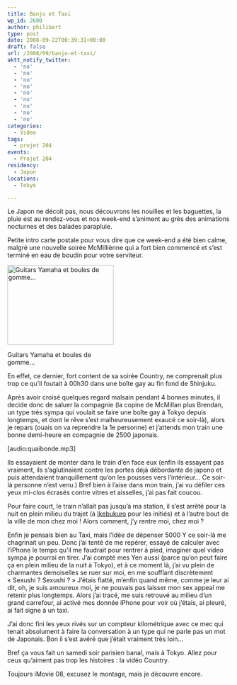 ```yaml
---
title: Banjo et Taxi
wp_id: 2600
author: philibert
type: post
date: 2008-09-22T00:39:31+00:00
draft: false
url: /2008/09/banjo-et-taxi/
aktt_notify_twitter:
  - 'no'
  - 'no'
  - 'no'
  - 'no'
  - 'no'
  - 'no'
  - 'no'
  - 'no'
  - 'no'
categories:
  - Video
tags:
  - projet 204
events:
  - Projet 204
residency:
  - Japon
locations:
  - Tokyo

---
```

Le Japon ne décoit pas, nous découvrons les nouilles et les baguettes, la pluie est au rendez-vous et nos week-end s&rsquo;animent au grès des animations nocturnes et des balades parapluie.

Petite intro carte postale pour vous dire que ce week-end a été bien calme, malgré une nouvelle soirée McMilliènne qui a fort bien commencé et s&rsquo;est terminé en eau de boudin pour votre serviteur.

<div id="attachment_199" class="wp-caption " style="max-width: 240px">
  <a href="{{< aws >}}/uploads/img_2175.jpg"><img class="size-medium wp-image-199 " title="img_2175" src="{{< aws >}}/uploads/img_2175.jpg" alt="Guitars Yamaha et boules de gomme..." width="240" height="180" /></a>
  
  <p class="wp-caption-text">
    Guitars Yamaha et boules de gomme...
  </p>
</div>

En effet, ce dernier, fort content de sa soirée Country, ne comprenait plus trop ce qu&rsquo;il foutait à 00h30 dans une boîte gay au fin fond de Shinjuku.
  
Après avoir croisé quelques regard malsain pendant 4 bonnes minutes, il decide donc de saluer la compagnie (la copine de McMillan plus Brendan, un type très sympa qui voulait se faire une boîte gay à Tokyo depuis longtemps, et dont le rêve s&rsquo;est malheureusement exaucé ce soir-là), alors je repars (ouais on va reprendre la 1e personne) et j&rsquo;attends mon train une bonne demi-heure en compagnie de 2500 japonais.
  
[audio:quaibonde.mp3]
  
Ils essayaient de monter dans le train d&rsquo;en face eux (enfin ils essayent pas vraiment, ils s&rsquo;aglutinaient contre les portes déjà débordante de japono et puis attendaient tranquillement qu&rsquo;on les pousses vers l&rsquo;intérieur&#8230; Ce soir-là personne n&rsquo;est venu.) Bref bien à l&rsquo;aise dans mon train, j&rsquo;ai vu défiler ces yeux mi-clos écrasés contre vitres et aisselles, j&rsquo;ai pas fait coucou.

Pour faire court, le train n&rsquo;allait pas jusqu&rsquo;à ma station, il s&rsquo;est arrêté pour la nuit en plein milieu du trajet (à <a title="Wikipedia : Ikebukuro" href="https://fr.wikipedia.org/wiki/Ikebukuro" target="_blank">Ikebukuro</a> pour les initiés) et à l&rsquo;autre bout de la ville de mon chez moi ! Alors comment, j&rsquo;y rentre moi, chez moi ?

Enfin je pensais bien au Taxi, mais l&rsquo;idée de dépenser 5000 Y ce soir-là me chagrinait un peu. Donc j&rsquo;ai tenté de me repérer, essayé de calculer avec l&rsquo;iPhone le temps qu&rsquo;il me faudrait pour rentrer à pied, imaginer quel video sympa je pourrai en tirer. J&rsquo;ai compté mes Yen aussi (parce qu&rsquo;on peut faire ça en plein milieu de la nuit à Tokyo), et à ce moment là, j&rsquo;ai vu plein de charmantes demoiselles se ruer sur moi, en me soufflant discrètement « Sexushi ? Sexushi ? » J&rsquo;étais flatté, m&rsquo;enfin quand même, comme je leur ai dit, oh, je suis amoureux moi, je ne pouvais pas laisser mon sex appeal me retenir plus longtemps. Alors j&rsquo;ai tracé, me suis retrouvé au milieu d&rsquo;un grand carrefour, ai activé mes donnée iPhone pour voir où j&rsquo;étais, ai pleuré, ai fait signe à un taxi.

J&rsquo;ai donc fini les yeux rivés sur un compteur kilométrique avec ce mec qui tenait absolument à faire la conversation à un type qui ne parle pas un mot de Japonais. Bon il s&rsquo;est avéré que j&rsquo;était vraiment très loin&#8230;

Bref ça vous fait un samedi soir parisien banal, mais à Tokyo. Allez pour ceux qu&rsquo;aiment pas trop les histoires : la vidéo Country.



Toujours iMovie 08, excusez le montage, mais je découvre encore.